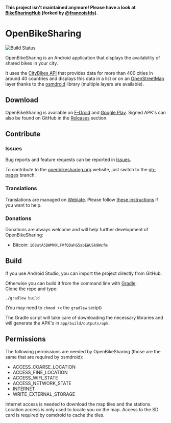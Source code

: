 **This project isn't maintained anymore! Please have a look at [BikeSharingHub](https://github.com/francoisfds/BikeSharingHub) (forked by [@francoisfds](https://github.com/francoisfds)).**

# OpenBikeSharing

[![Build Status](https://travis-ci.org/bparmentier/OpenBikeSharing.svg?branch=master)](https://travis-ci.org/bparmentier/OpenBikeSharing)

OpenBikeSharing is an Android application that displays the availability of shared bikes in your
city.

It uses the [CityBikes API](http://api.citybik.es/v2/) that provides data for more than 400 cities in around 40 countries and displays this data in a list or on an [OpenStreetMap](https://www.openstreetmap.org) layer
thanks to the [osmdroid](https://github.com/osmdroid/osmdroid) library (multiple layers are available).

## Download

OpenBikeSharing is available on
[F-Droid](https://f-droid.org/repository/browse/?fdid=be.brunoparmentier.openbikesharing.app) and
[Google Play](https://play.google.com/store/apps/details?id=be.brunoparmentier.openbikesharing.app).
Signed APK's can also be found on GitHub in the
[Releases](https://github.com/bparmentier/OpenBikeSharing/releases) section.

## Contribute

### Issues

Bug reports and feature requests can be reported in [Issues](https://github.com/bparmentier/OpenBikeSharing/issues).

To contribute to the [openbikesharing.org](http://openbikesharing.org) website, just switch to the
[gh-pages](https://github.com/bparmentier/OpenBikeSharing/tree/gh-pages) branch.

### Translations

Translations are managed on [Weblate](https://hosted.weblate.org/). Please follow [these instructions](https://hosted.weblate.org/engage/openbikesharing/) if you want to help.

### Donations

Donations are always welcome and will help further development of OpenBikeSharing:

* Bitcoin: `168utA5DWMVXLFVfQDahG5abEWUSk9Wcfm`

## Build

If you use Android Studio, you can import the project directly from GitHub.

Otherwise you can build it from the command line with
[Gradle](https://developer.android.com/sdk/installing/studio-build.html).  
Clone the repo and type:

    ./gradlew build

(You may need to `chmod +x` the `gradlew` script)

The Gradle script will take care of downloading the necessary libraries and will generate the APK's
in `app/build/outputs/apk`.

## Permissions

The following permissions are needed by OpenBikeSharing (those are the same that are required by
osmdroid):

* ACCESS_COARSE_LOCATION
* ACCESS_FINE_LOCATION
* ACCESS_WIFI_STATE
* ACCESS_NETWORK_STATE
* INTERNET
* WRITE_EXTERNAL_STORAGE

Internet access is needed to download the map tiles and the stations. Location access is only used
to locate you on the map. Access to the SD card is required by osmdroid to cache the tiles.
